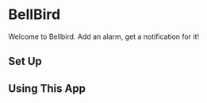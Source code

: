 BellBird
=========

Welcome to Bellbird. Add an alarm, get a notification for it! 

Set Up
-------




Using This App
---------------
